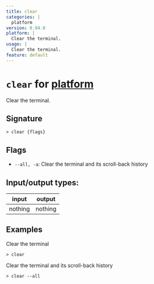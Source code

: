 ```yaml
---
title: clear
categories: |
  platform
version: 0.94.0
platform: |
  Clear the terminal.
usage: |
  Clear the terminal.
feature: default
---
```

<!-- This file is automatically generated. Please edit the command in https://github.com/nushell/nushell instead. -->

# `clear` for [platform](/commands/categories/platform.md)

<div class='command-title'>Clear the terminal.</div>

## Signature

```> clear {flags} ```

## Flags

 -  `--all, -a`: Clear the terminal and its scroll-back history


## Input/output types:

| input   | output  |
| ------- | ------- |
| nothing | nothing |

## Examples

Clear the terminal
```nu
> clear

```

Clear the terminal and its scroll-back history
```nu
> clear --all

```
